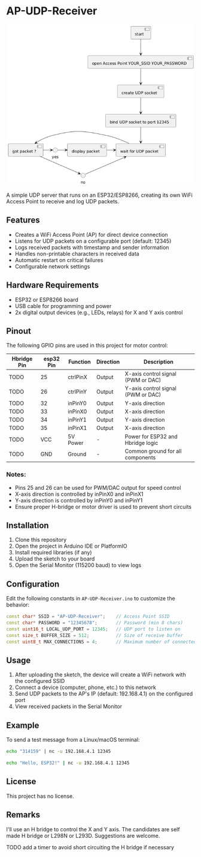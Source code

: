 # AP-UDP-Receiver

![AP-UDP-Receiver Diagram](AP-UDP-Receiver.png)

A simple UDP server that runs on an ESP32/ESP8266, creating its own WiFi Access Point to receive and log UDP packets.

## Features

- Creates a WiFi Access Point (AP) for direct device connection
- Listens for UDP packets on a configurable port (default: 12345)
- Logs received packets with timestamp and sender information
- Handles non-printable characters in received data
- Automatic restart on critical failures
- Configurable network settings

## Hardware Requirements

- ESP32 or ESP8266 board
- USB cable for programming and power
- 2x digital output devices (e.g., LEDs, relays) for X and Y axis control

## Pinout

The following GPIO pins are used in this project for motor control:

|Hbridge Pin| esp32 Pin | Function      | Direction|Description    
|----|-----|---------------|-----------|------------------------------------|
|TODO| 25  | ctrlPinX      | Output    | X-axis control signal (PWM or DAC) |
|TODO| 26  | ctrlPinY      | Output    | Y-axis control signal (PWM or DAC) |
|TODO| 32  | inPinY0       | Output    | Y-axis direction                   |
|TODO| 33  | inPinX0       | Output    | X-axis direction                   |
|TODO| 34  | inPinY1       | Output    | Y-axis direction                   |
|TODO| 35  | inPinX1       | Output    | X-axis direction                   |
|TODO| VCC | 5V Power      | -         | Power for ESP32 and Hbridge logic  |
|TODO| GND | Ground        | -         | Common ground for all components   |


### Notes:
- Pins 25 and 26 can be used for PWM/DAC output for speed control
- X-axis direction is controlled by inPinX0 and inPinX1
- Y-axis direction is controlled by inPinY0 and inPinY1
- Ensure proper H-bridge or motor driver is used to prevent short circuits


## Installation

1. Clone this repository
2. Open the project in Arduino IDE or PlatformIO
3. Install required libraries (if any)
4. Upload the sketch to your board
5. Open the Serial Monitor (115200 baud) to view logs

## Configuration

Edit the following constants in `AP-UDP-Receiver.ino` to customize the behavior:

```cpp
const char* SSID = "AP-UDP-Receiver";    // Access Point SSID
const char* PASSWORD = "12345678";       // Password (min 8 chars)
const uint16_t LOCAL_UDP_PORT = 12345;   // UDP port to listen on
const size_t BUFFER_SIZE = 512;          // Size of receive buffer
const uint8_t MAX_CONNECTIONS = 4;       // Maximum number of connected clients
```

## Usage

1. After uploading the sketch, the device will create a WiFi network with the configured SSID
2. Connect a device (computer, phone, etc.) to this network
3. Send UDP packets to the AP's IP (default: 192.168.4.1) on the configured port
4. View received packets in the Serial Monitor

## Example

To send a test message from a Linux/macOS terminal:

```bash
echo "314159" | nc -u 192.168.4.1 12345
```

```bash
echo "Hello, ESP32!" | nc -u 192.168.4.1 12345
```

## License

This project has no license.

## Remarks

I'll use an H bridge to control the X and Y axis.
The candidates are self made H bridge or L298N or L293D. Suggestions are welcome.

TODO add a timer to avoid short circuiting the H bridge if necessary